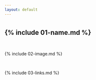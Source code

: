 ```yaml
---
layout: default
---
```


# <h2> {% include 01-name.md %}


<br>

{% include 02-image.md %}

<br>

{% include 03-links.md %}

